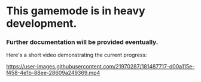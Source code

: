 # This gamemode is in heavy development.
### Further documentation will be provided eventually.

Here's a short video demonstrating the current progress:


https://user-images.githubusercontent.com/21970287/181487717-d00a115e-f458-4e1b-88ee-28609a249369.mp4


